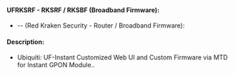 #### UFRKSRF - RKSRF / RKSBF (Broadband Firmware):

* -- (Red Kraken Security - Router / Broadband Firmware):


#### Description:

* Ubiquiti: UF-Instant Customized Web UI and Custom Firmware via MTD for Instant GPON Module..
